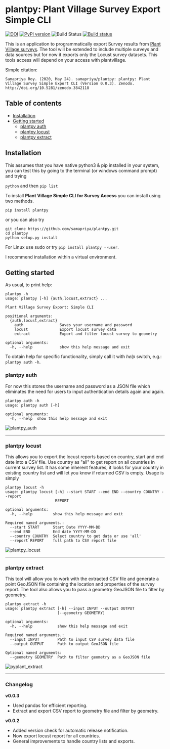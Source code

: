 # plantpy: Plant Village Survey Export Simple CLI

[![DOI](https://zenodo.org/badge/DOI/10.5281/zenodo.3842118.svg)](https://doi.org/10.5281/zenodo.3842118)
[![PyPI version](https://badge.fury.io/py/plantpy.svg)](https://badge.fury.io/py/plantpy)
![Build Status](https://img.shields.io/badge/dynamic/json.svg?label=downloads&url=https%3A%2F%2Fpypistats.org%2Fapi%2Fpackages%2Fplantpy%2Frecent%3Fperiod%3Dmonth&query=%24.data.last_month&colorB=blue&suffix=%2fmonth)
[![Build status](https://ci.appveyor.com/api/projects/status/1wbpu6fa8xvqglw6?svg=true)](https://ci.appveyor.com/project/samapriya/plantpy)


This is an application to programmatically export Survey results from [Plant Village surveys](https://plantvillage.psu.edu/). The tool will be extended to include multiple surveys and data sources but for now it exports only the Locust survey datasets. This tools access will depend on your access with plantvillage.

Simple citation:

```
Samapriya Roy. (2020, May 24). samapriya/plantpy: plantpy: Plant Village Survey Simple Export CLI (Version 0.0.3). Zenodo.
http://doi.org/10.5281/zenodo.3842118
```


## Table of contents
* [Installation](#installation)
* [Getting started](#getting-started)
    * [plantpy auth](#plantpy-auth)
    * [plantpy locust](#plantpy-locust)
    * [plantpy extract](#plantpy-extract)

## Installation
This assumes that you have native python3 & pip installed in your system, you can test this by going to the terminal (or windows command prompt) and trying

```python``` and then ```pip list```


To install **Plant Village Simple CLI for Survey Access** you can install using two methods.

```pip install plantpy```

or you can also try

```
git clone https://github.com/samapriya/plantpy.git
cd plantpy
python setup.py install
```
For Linux use sudo or try ```pip install plantpy --user```.

I recommend installation within a virtual environment.


## Getting started

As usual, to print help:

```
plantpy -h
usage: plantpy [-h] {auth,locust,extract} ...

Plant Village Survey Export: Simple CLI

positional arguments:
  {auth,locust,extract}
    auth                Saves your username and password
    locust              Export locust survey data
    extract             Export and filter locust survey to geometry

optional arguments:
  -h, --help            show this help message and exit
```

To obtain help for specific functionality, simply call it with _help_ switch, e.g.: `plantpy auth -h`.

### plantpy auth
For now this stores the username and password as a JSON file which eliminates the need for users to input authentication details again and again.

```
plantpy auth -h
usage: plantpy auth [-h]

optional arguments:
  -h, --help  show this help message and exit
```

![plantpy_auth](https://user-images.githubusercontent.com/6677629/82530833-2b80de00-9b0c-11ea-82db-b1c73436b869.gif)
****

### plantpy locust
This allows you to export the locust reports based on country, start and end date into a CSV file. Use country as "all" to get report on all countries in current survey list. It has some inherent features, it looks for your country in existing country list and will let you know if returned CSV is empty. Usage is simply

```
plantpy locust -h
usage: plantpy locust [-h] --start START --end END --country COUNTRY --report
                      REPORT

optional arguments:
  -h, --help         show this help message and exit

Required named arguments.:
  --start START      Start Date YYYY-MM-DD
  --end END          End date YYYY-MM-DD
  --country COUNTRY  Select country to get data or use 'all'
  --report REPORT    full path to CSV report file
```

![plantpy_locust](https://user-images.githubusercontent.com/6677629/82530828-29b71a80-9b0c-11ea-914c-7dca93f127c1.gif)
****

### plantpy extract
This tool will allow you to work with the extracted CSV file and generate a point GeoJSON file containing the location and properties of the survey report. The tool also allows you to pass a geometry GeoJSON file to filter by geometry.

```
plantpy extract -h
usage: plantpy extract [-h] --input INPUT --output OUTPUT
                       [--geometry GEOMETRY]

optional arguments:
  -h, --help           show this help message and exit

Required named arguments.:
  --input INPUT        Path to input CSV survey data file
  --output OUTPUT      Path to output GeoJSON file

Optional named arguments:
  --geometry GEOMETRY  Path to filter geometry as a GeoJSON file
```

![pyplant_extract](https://user-images.githubusercontent.com/6677629/82766045-b2bea200-9de9-11ea-9847-4335d71e8555.gif)

****

### Changelog

**v0.0.3**
* Used pandas for efficient reporting.
* Extract and export CSV report to geometry file and filter by geometry.

**v0.0.2**
* Added version check for automatic release notification.
* Now export locust report for all countries.
* General improvements to handle country lists and exports.
